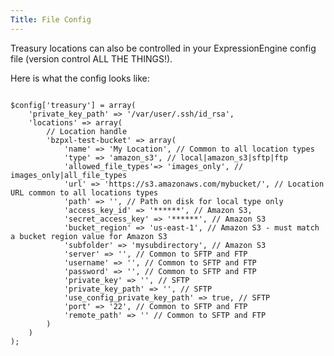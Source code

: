 ```yaml
---
Title: File Config
---
```


Treasury locations can also be controlled in your ExpressionEngine config file (version control ALL THE THINGS!).

Here is what the config looks like:

<div class="content-blocks__pre-wrapper content-blocks__pre-wrapper--example">
<pre class="content-blocks__pre content-blocks__pre--example language-php">
<code class="content-blocks__code content-blocks__code--example language-php">
$config['treasury'] = array(
	'private_key_path' => '/var/user/.ssh/id_rsa',
	'locations' => array(
		// Location handle
		'bzpxl-test-bucket' => array(
			'name' => 'My Location', // Common to all location types
			'type' => 'amazon_s3', // local|amazon_s3|sftp|ftp
			'allowed_file_types'=> 'images_only', // images_only|all_file_types
			'url' => 'https://s3.amazonaws.com/mybucket/', // Location URL common to all locations types
			'path' => '', // Path on disk for local type only
			'access_key_id' => '******', // Amazon S3,
			'secret_access_key' => '******', // Amazon S3
			'bucket_region' => 'us-east-1', // Amazon S3 - must match a bucket region value for Amazon S3
			'subfolder' => 'mysubdirectory', // Amazon S3
			'server' => '', // Common to SFTP and FTP
			'username' => '', // Common to SFTP and FTP
			'password' => '', // Common to SFTP and FTP
			'private_key' => '', // SFTP
			'private_key_path' => '', // SFTP
			'use_config_private_key_path' => true, // SFTP
			'port' => '22', // Common to SFTP and FTP
			'remote_path' => '' // Common to SFTP and FTP
		)
	)
);
</code>
</pre>
</div>
